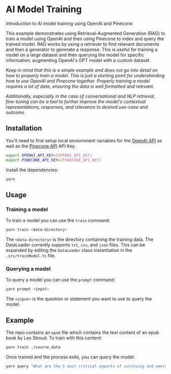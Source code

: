 # AI Model Training

Introduction to AI model training using OpenAI and Pinecone.

This example demonstrates using Retrieval-Augmented Generation (RAG) to train a model using OpenAI and then using Pinecone to index and query the trained model. RAG works by using a retriever to find relevant documents and then a generator to generate a response. This is useful for training a model on a large dataset and then querying the model for specific information; augmenting OpenAI's GPT model with a custom dataset.

_Keep in mind that this is a simple example and does not go into detail on how to properly train a model. This is just a starting point for understanding how to use OpenAI and Pinecone together. Properly training a model requires a lot of data, ensuring the data is well formatted and relevant._

_Additionally, especially in the case of conversational and NLP retrieval, fine-tuning can be a tool to further improve the model's contextual representations, responses, and relevance to desired use-case and outcome._

## Installation

You'll need to first setup local enviornment variables for the [OpenAI API](https://platform.openai.com/docs/overview)
as well as the [Pinecone API](https://app.pinecone.io/) API Key.

```bash
export OPENAI_API_KEY=[OPENAI_API_KEY]
export PINECONE_API_KEY=[PINECONE_API_KEY]
```

Install the dependencies:

```bash
yarn
```

## Usage

### Training a model

To train a model you can use the `train` command:

```bash
yarn train <data-directory>
```

The `<data-directory>` is the directory containing the training data. The DataLoader currently supports
`txt`, `csv`, and `json` files. This can be expanded by editing the `DataLoader` class instantiation in
the `.src/trainModel.ts` file.

### Querying a model

To query a model you can use the `prompt` command:

```bash
yarn prompt <input>
```

The `<input>` is the question or statement you want to use to query the model.

## Example

The repo contains an `epub` file which contains the text content of an epub book by Les Stroud. To train with this content:

```bash
yarn train ./source_data
```

Once trained and the process exits, you can query the model:

```bash
yarn query "What are the 5 most critical aspects of surviving and emergency?"
```
